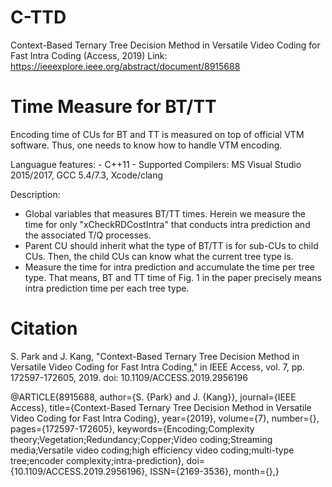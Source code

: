 # C-TTD
Context-Based Ternary Tree Decision Method in Versatile Video Coding for Fast Intra Coding (Access, 2019)
Link: https://ieeexplore.ieee.org/abstract/document/8915688

# Time Measure for BT/TT
Encoding time of CUs for BT and TT is measured on top of official VTM software. Thus, one needs to know how to handle VTM encoding.

Languague features: 
	- C++11
	- Supported Compilers: MS Visual Studio 2015/2017, GCC 5.4/7.3, Xcode/clang	

Description:
  - Global variables that measures BT/TT times. Herein we measure the time for only "xCheckRDCostIntra" that conducts intra prediction and the associated T/Q processes.
  - Parent CU should inherit what the type of BT/TT is for sub-CUs to child CUs. Then, the child CUs can know what the current tree type is.
  - Measure the time for intra prediction and accumulate the time per tree type. That means, BT and TT time of Fig. 1 in the paper precisely means intra prediction time per each tree type.

# Citation
S. Park and J. Kang, "Context-Based Ternary Tree Decision Method in Versatile Video Coding for Fast Intra Coding," in IEEE Access, vol. 7, pp. 172597-172605, 2019.
doi: 10.1109/ACCESS.2019.2956196

@ARTICLE{8915688,
author={S. {Park} and J. {Kang}},
journal={IEEE Access},
title={Context-Based Ternary Tree Decision Method in Versatile Video Coding for Fast Intra Coding},
year={2019},
volume={7},
number={},
pages={172597-172605},
keywords={Encoding;Complexity theory;Vegetation;Redundancy;Copper;Video coding;Streaming media;Versatile video coding;high efficiency video coding;multi-type tree;encoder complexity;intra-prediction},
doi={10.1109/ACCESS.2019.2956196},
ISSN={2169-3536},
month={},}
